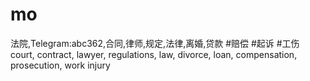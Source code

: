 # mo
法院,Telegram:abc362,合同,律师,规定,法律,离婚,贷款 #赔偿 #起诉 #工伤 court, contract, lawyer, regulations, law, divorce, loan, compensation, prosecution, work injury
